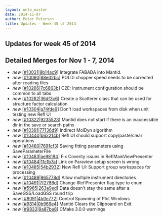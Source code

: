 ```yaml
---
layout: onto_master
date: 2014-11-07
author: Peter Peterson
title: Updates - Week 45 of 2014
---
```

Updates for week 45 of 2014
---------------------------

Detailed Merges for Nov 1 - 7, 2014
-----------------------------------
* *new* \[[#10031](http://trac.mantidproject.org/mantid/ticket/10031)\|[9b14ac9](https://github.com/mantidproject/mantid/commit/9b14ac9c196b070903d76a5a12628bddfa1f9c0a)\] Integrate FABADA into Mantid.
* *new* \[[#10090](http://trac.mantidproject.org/mantid/ticket/10090)\|[88e02bc](https://github.com/mantidproject/mantid/commit/88e02bcfa644a41eb2d5ec30d0527ce5cf0609b5)\] POLDI chopper speed needs to be corrected after reading files
* *new* \[[#10266](http://trac.mantidproject.org/mantid/ticket/10266)\|[7c6863b](https://github.com/mantidproject/mantid/commit/7c6863bf4abd1399a1a2c115fbfeb91846f877ac)\] C2E: Instrument configuration should be common to all tabs
* *new* \[[#10282](http://trac.mantidproject.org/mantid/ticket/10282)\|[36df3c6](https://github.com/mantidproject/mantid/commit/36df3c6621afffdb71e0394d37d7290999145b91)\] Create a Scatterer class that can be used for structure factor calculation
* *new* \[[#10304](http://trac.mantidproject.org/mantid/ticket/10304)\|[a74fde9](https://github.com/mantidproject/mantid/commit/a74fde9af3efc6a89bfa8e036f6c37568551fa06)\] Don't load workspaces from disk when unit testing new Refl UI
* *new* \[[#10322](http://trac.mantidproject.org/mantid/ticket/10322)\|[9235523](https://github.com/mantidproject/mantid/commit/92355232fca526480e698b2f6f4a231e57cf9570)\] Mantid does not start if there is an inaccessible dir in the save or search paths
* *new* \[[#10391](http://trac.mantidproject.org/mantid/ticket/10391)\|[77136d9](https://github.com/mantidproject/mantid/commit/77136d9497718fc68786d470f178efd5c59876ae)\] Indirect MolDyn algorithm
* *new* \[[#10440](http://trac.mantidproject.org/mantid/ticket/10440)\|[b62214b](https://github.com/mantidproject/mantid/commit/b62214b4761a276b920bd1402adcc38c717eda23)\] Refl UI should support copy/paste/clear operations
* *new* \[[#10480](http://trac.mantidproject.org/mantid/ticket/10480)\|[7691cf3](https://github.com/mantidproject/mantid/commit/7691cf3d36716f1527a6acbe075aeb94f58358d1)\] Saving fitting parameters using SaveParameterFile
* *new* \[[#10483](http://trac.mantidproject.org/mantid/ticket/10483)\|[ae98184](https://github.com/mantidproject/mantid/commit/ae9818437786c7ff4b990421f91772532dc0ca65)\] Fix Coverity issues in ReflMainViewPresenter
* *new* \[[#10484](http://trac.mantidproject.org/mantid/ticket/10484)\|[11c1b7a](https://github.com/mantidproject/mantid/commit/11c1b7ad7a9a540c74f7316fcd85c506a00d4e2e)\] Link on Paraview setup screen is wrong
* *new* \[[#10485](http://trac.mantidproject.org/mantid/ticket/10485)\|[54b2932](https://github.com/mantidproject/mantid/commit/54b29322a4b39b11de2e5fea18e8b05432cf1411)\] New Refl UI: Support group workspaces for processing
* *new* \[[#10489](http://trac.mantidproject.org/mantid/ticket/10489)\|[965778d](https://github.com/mantidproject/mantid/commit/965778d1306bd81ae933d90d9e7bd65771350cc1)\] Allow multiple instrument directories
* *new* \[[#10491](http://trac.mantidproject.org/mantid/ticket/10491)\|[7f2786d](https://github.com/mantidproject/mantid/commit/7f2786df72d7aba41ec9fef4c92d57f5efc48e87)\] Change IReflPresenter flag type to enum
* *new* \[[#5965](http://trac.mantidproject.org/mantid/ticket/5965)\|[263a9ed](https://github.com/mantidproject/mantid/commit/263a9ed6dee90c836aacfaab0305e561caaee6ab)\] Data doesn't stay the same after a SaveGSS/LoadGSS round trip
* *new* \[[#8091](http://trac.mantidproject.org/mantid/ticket/8091)\|[4b0e772](https://github.com/mantidproject/mantid/commit/4b0e772141f60ca801c0c97c6b0d22fa2b28b8ee)\] Control Spawning of Plot Windows
* *new* \[[#9814](http://trac.mantidproject.org/mantid/ticket/9814)\|[0b966e4](https://github.com/mantidproject/mantid/commit/0b966e4873feb23d7bc00d5953d8936e5684cbc2)\] Mantid Clears the Clipboard on Exit
* *new* \[[#9833](http://trac.mantidproject.org/mantid/ticket/9833)\|[9a87be8](https://github.com/mantidproject/mantid/commit/9a87be8475e37a71562dbd38e798c2522c3b01af)\] CMake 3.0.0 warnings
